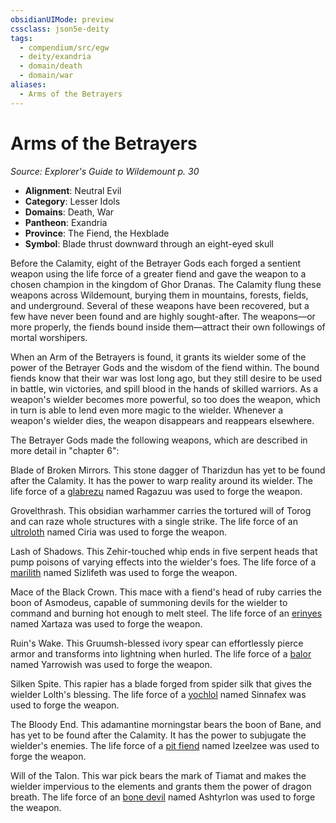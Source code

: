 ```yaml
---
obsidianUIMode: preview
cssclass: json5e-deity
tags:
  - compendium/src/egw
  - deity/exandria
  - domain/death
  - domain/war
aliases:
  - Arms of the Betrayers
---
```

# Arms of the Betrayers
*Source: Explorer's Guide to Wildemount p. 30* 

- **Alignment**: Neutral Evil
- **Category**: Lesser Idols
- **Domains**: Death, War
- **Pantheon**: Exandria
- **Province**: The Fiend, the Hexblade
- **Symbol**: Blade thrust downward through an eight-eyed skull

Before the Calamity, eight of the Betrayer Gods each forged a sentient weapon using the life force of a greater fiend and gave the weapon to a chosen champion in the kingdom of Ghor Dranas. The Calamity flung these weapons across Wildemount, burying them in mountains, forests, fields, and underground. Several of these weapons have been recovered, but a few have never been found and are highly sought-after. The weapons—or more properly, the fiends bound inside them—attract their own followings of mortal worshipers.

When an Arm of the Betrayers is found, it grants its wielder some of the power of the Betrayer Gods and the wisdom of the fiend within. The bound fiends know that their war was lost long ago, but they still desire to be used in battle, win victories, and spill blood in the hands of skilled warriors. As a weapon's wielder becomes more powerful, so too does the weapon, which in turn is able to lend even more magic to the wielder. Whenever a weapon's wielder dies, the weapon disappears and reappears elsewhere.

The Betrayer Gods made the following weapons, which are described in more detail in "chapter 6":

Blade of Broken Mirrors. This stone dagger of Tharizdun has yet to be found after the Calamity. It has the power to warp reality around its wielder. The life force of a [glabrezu](/compendium/bestiary/fiend/glabrezu.md) named Ragazuu was used to forge the weapon.

Grovelthrash. This obsidian warhammer carries the tortured will of Torog and can raze whole structures with a single strike. The life force of an [ultroloth](/compendium/bestiary/fiend/ultroloth.md) named Ciria was used to forge the weapon.

Lash of Shadows. This Zehir-touched whip ends in five serpent heads that pump poisons of varying effects into the wielder's foes. The life force of a [marilith](/compendium/bestiary/fiend/marilith.md) named Sizlifeth was used to forge the weapon.

Mace of the Black Crown. This mace with a fiend's head of ruby carries the boon of Asmodeus, capable of summoning devils for the wielder to command and burning hot enough to melt steel. The life force of an [erinyes](/compendium/bestiary/fiend/erinyes.md) named Xartaza was used to forge the weapon.

Ruin's Wake. This Gruumsh-blessed ivory spear can effortlessly pierce armor and transforms into lightning when hurled. The life force of a [balor](/compendium/bestiary/fiend/balor.md) named Yarrowish was used to forge the weapon.

Silken Spite. This rapier has a blade forged from spider silk that gives the wielder Lolth's blessing. The life force of a [yochlol](/compendium/bestiary/fiend/yochlol.md) named Sinnafex was used to forge the weapon.

The Bloody End. This adamantine morningstar bears the boon of Bane, and has yet to be found after the Calamity. It has the power to subjugate the wielder's enemies. The life force of a [pit fiend](/compendium/bestiary/fiend/pit-fiend.md) named Izeelzee was used to forge the weapon.

Will of the Talon. This war pick bears the mark of Tiamat and makes the wielder impervious to the elements and grants them the power of dragon breath. The life force of an [bone devil](/compendium/bestiary/fiend/bone-devil.md) named Ashtyrlon was used to forge the weapon.